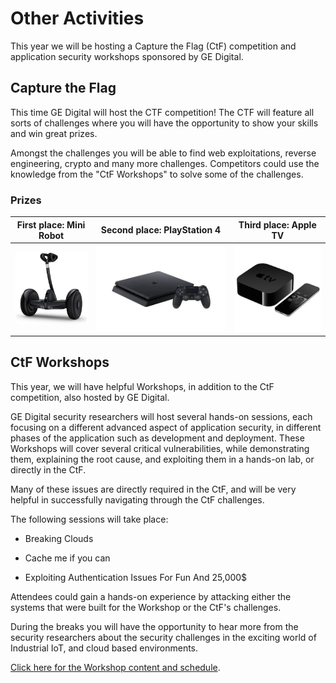---
---
# Other Activities
This year we will be hosting a Capture the Flag (CtF) competition and application security workshops sponsored by GE Digital.

## Capture the Flag

This time GE Digital will host the CTF competition! The CTF will feature all sorts of challenges where you will have the opportunity to show your skills and win great prizes.  

Amongst the challenges you will be able to find web exploitations, reverse engineering, crypto and many more challenges. Competitors could use the knowledge from the "CtF Workshops" to solve some of the challenges.

### Prizes

First place: **Mini Robot** | Second place: **PlayStation 4** | Third place: **Apple TV**
---------------------------|---------------------------|--------------------------
<img src="assets/img/GEMiniRobot.jpg" style="max-height:200px">|<img src="assets/img/GEPlayStation4.jpg" style="max-height:200px">|<img src="assets/img/GEAppleTV.jpg" style="max-height:200px">


## CtF Workshops

This year, we will have helpful Workshops, in addition to the CtF competition, also hosted by GE Digital. 

GE Digital security researchers will host several hands-on sessions, each focusing on a different advanced aspect of application security, in different phases of the application such as development and deployment. These Workshops will cover several critical vulnerabilities, while demonstrating them, explaining the root cause, and exploiting them in a hands-on lab, or directly in the CtF. 

Many of these issues are directly required in the CtF, and will be very helpful in successfully navigating through the CtF challenges. 

The following sessions will take place:

- Breaking Clouds

- Cache me if you can

- Exploiting Authentication Issues For Fun And 25,000$

Attendees could gain a hands-on experience by attacking either the systems that were built for the Workshop or the CtF's challenges.

During the breaks you will have the opportunity to hear more from the security researchers about the security challenges in the exciting world of Industrial IoT, and cloud based environments. 

[Click here for the Workshop content and schedule](https://owaspappsecisrael2017.sched.com/overview/type/Workshop). 
